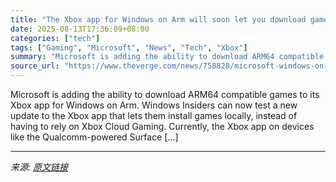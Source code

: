 ```yaml
---
title: "The Xbox app for Windows on Arm will soon let you download games"
date: 2025-08-13T17:36:09+08:00
categories: ["tech"]
tags: ["Gaming", "Microsoft", "News", "Tech", "Xbox"]
summary: "Microsoft is adding the ability to download ARM64 compatible games to its Xbox app for Windows on Arm. Windows Insiders can now test a new update to the Xbox app that lets them install games locally, "
source_url: "https://www.theverge.com/news/758828/microsoft-windows-on-arm-xbox-app-download-feature"
---
```


Microsoft is adding the ability to download ARM64 compatible games to its Xbox app for Windows on Arm. Windows Insiders can now test a new update to the Xbox app that lets them install games locally, instead of having to rely on Xbox Cloud Gaming. Currently, the Xbox app on devices like the Qualcomm-powered Surface [&#8230;]

---

*来源: [原文链接](https://www.theverge.com/news/758828/microsoft-windows-on-arm-xbox-app-download-feature)*
